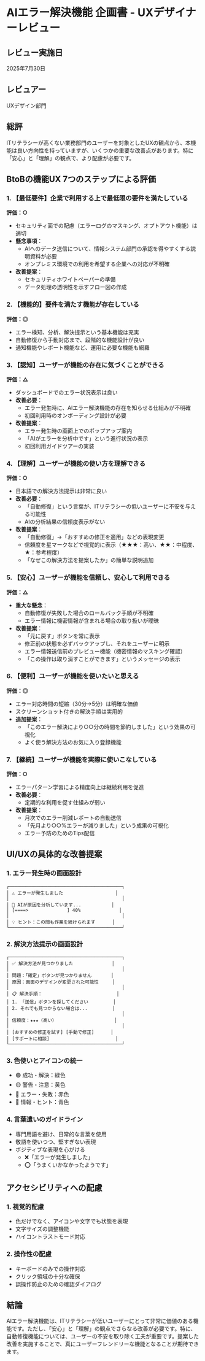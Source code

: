 # AIエラー解決機能 企画書 - UXデザイナーレビュー

## レビュー実施日
2025年7月30日

## レビュアー
UXデザイン部門

## 総評
ITリテラシーが高くない業務部門のユーザーを対象としたUXの観点から、本機能は良い方向性を持っていますが、いくつかの重要な改善点があります。特に「安心」と「理解」の観点で、より配慮が必要です。

## BtoBの機能UX 7つのステップによる評価

### 1. 【最低要件】企業で利用する上で最低限の要件を満たしている
**評価：○**
- セキュリティ面での配慮（エラーログのマスキング、オプトアウト機能）は適切
- **懸念事項**：
  - AIへのデータ送信について、情報システム部門の承認を得やすくする説明資料が必要
  - オンプレミス環境での利用を希望する企業への対応が不明確
- **改善提案**：
  - セキュリティホワイトペーパーの準備
  - データ処理の透明性を示すフロー図の作成

### 2. 【機能的】要件を満たす機能が存在している
**評価：◎**
- エラー検知、分析、解決提示という基本機能は充実
- 自動修復から手動対応まで、段階的な機能設計が良い
- 通知機能やレポート機能など、運用に必要な機能も網羅

### 3. 【認知】ユーザーが機能の存在に気づくことができる
**評価：△**
- ダッシュボードでのエラー状況表示は良い
- **改善必要**：
  - エラー発生時に、AIエラー解決機能の存在を知らせる仕組みが不明確
  - 初回利用時のオンボーディング設計が必要
- **改善提案**：
  - エラー発生時の画面上でのポップアップ案内
  - 「AIがエラーを分析中です」という進行状況の表示
  - 初回利用ガイドツアーの実装

### 4. 【理解】ユーザーが機能の使い方を理解できる
**評価：○**
- 日本語での解決方法提示は非常に良い
- **改善必要**：
  - 「自動修復」という言葉が、ITリテラシーの低いユーザーに不安を与える可能性
  - AIの分析結果の信頼度表示がない
- **改善提案**：
  - 「自動修復」→「おすすめの修正を適用」などの表現変更
  - 信頼度を星マークなどで視覚的に表示（★★★：高い、★★：中程度、★：参考程度）
  - 「なぜこの解決方法を提案したか」の簡単な説明追加

### 5. 【安心】ユーザーが機能を信頼し、安心して利用できる
**評価：△**
- **重大な懸念**：
  - 自動修復が失敗した場合のロールバック手順が不明確
  - エラー情報に機密情報が含まれる場合の取り扱いが曖昧
- **改善提案**：
  - 「元に戻す」ボタンを常に表示
  - 修正前の状態を必ずバックアップし、それをユーザーに明示
  - エラー情報送信前のプレビュー機能（機密情報のマスキング確認）
  - 「この操作は取り消すことができます」というメッセージの表示

### 6. 【便利】ユーザーが機能を使いたいと思える
**評価：◎**
- エラー対応時間の短縮（30分→5分）は明確な価値
- スクリーンショット付きの解決手順は実用的
- **追加提案**：
  - 「このエラー解決により○○分の時間を節約しました」という効果の可視化
  - よく使う解決方法のお気に入り登録機能

### 7. 【継続】ユーザーが機能を実際に使いこなしている
**評価：○**
- エラーパターン学習による精度向上は継続利用を促進
- **改善必要**：
  - 定期的な利用を促す仕組みが弱い
- **改善提案**：
  - 月次でのエラー削減レポートの自動送信
  - 「先月より○○%エラーが減りました」という成果の可視化
  - エラー予防のためのTips配信

## UI/UXの具体的な改善提案

### 1. エラー発生時の画面設計
```
┌─────────────────────────────────────────┐
│ ⚠️ エラーが発生しました                   │
│                                         │
│ 🤖 AIが原因を分析しています...           │
│ [====>              ] 40%              │
│                                         │
│ 💡 ヒント：この間も作業を続けられます      │
└─────────────────────────────────────────┘
```

### 2. 解決方法提示の画面設計
```
┌─────────────────────────────────────────┐
│ ✅ 解決方法が見つかりました              │
│                                         │
│ 問題：「確定」ボタンが見つかりません       │
│ 原因：画面のデザインが変更された可能性     │
│                                         │
│ 📋 解決手順：                           │
│ 1. 「送信」ボタンを探してください         │
│ 2. それでも見つからない場合は...         │
│                                         │
│ 信頼度：★★★（高い）                     │
│                                         │
│ [おすすめの修正を試す] [手動で修正]      │
│ [サポートに相談]                        │
└─────────────────────────────────────────┘
```

### 3. 色使いとアイコンの統一
- 🟢 成功・解決：緑色
- 🟡 警告・注意：黄色
- 🔴 エラー・失敗：赤色
- 🔵 情報・ヒント：青色

### 4. 言葉遣いのガイドライン
- 専門用語を避け、日常的な言葉を使用
- 敬語を使いつつ、堅すぎない表現
- ポジティブな表現を心がける
  - ❌「エラーが発生しました」
  - ⭕「うまくいかなかったようです」

## アクセシビリティへの配慮

### 1. 視覚的配慮
- 色だけでなく、アイコンや文字でも状態を表現
- 文字サイズの調整機能
- ハイコントラストモード対応

### 2. 操作性の配慮
- キーボードのみでの操作対応
- クリック領域の十分な確保
- 誤操作防止のための確認ダイアログ

## 結論
AIエラー解決機能は、ITリテラシーが低いユーザーにとって非常に価値のある機能です。ただし、「安心」と「理解」の観点でさらなる改善が必要です。特に、自動修復機能については、ユーザーの不安を取り除く工夫が重要です。提案した改善を実施することで、真にユーザーフレンドリーな機能となることが期待できます。